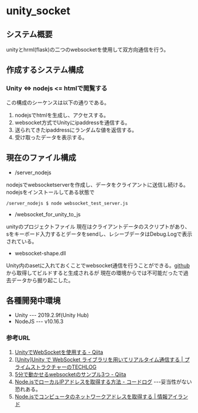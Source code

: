 # unity_socket

## システム概要

unityとhrml(flask)の二つのwebsocketを使用して双方向通信を行う。

## 作成するシステム構成

### Unity <=> nodejs <= htmlで閲覧する

この構成のシーケンスは以下の通りである。

1. nodejsでhtmlを生成し、アクセスする。
2. websocket方式でUnityにipaddressを通信する。
3. 送られてきたipaddressにランダムな値を返信する。
4. 受け取ったデータを表示する。

## 現在のファイル構成

* /server_nodejs

nodejsでwebsocketserverを作成し、データをクライアントに送信し続ける。nodejsをインストールしてある状態で

```/server_nodejs $ node websocket_test_server.js```

* /websocket_for_unity_to_js

unityのプロジェクトファイル
現在はクライアントデータのスクリプトがあり、sをキーボード入力するとデータをsendし、レシーブデータはDebug.Logで表示されている。


* websocket-shape.dll

Unity内のasetに入れておくことでwebsocket通信を行うことができる。[github](https://github.com/sta/websocket-sharp)から取得してビルドすると生成されるが
現在の環境からでは不可能だったで過去データから掘り起こした。

## 各種開発中環境

* Unity  --- 2019.2.9f(Unity Hub)
* NodeJS --- v10.16.3

### 参考URL
1. [UnityでWebSocketを使用する - Qiita](https://qiita.com/oishihiroaki/items/bb2977c72052f5dd5bd9)
2. [[Unity]Unity で WebSocket ライブラリを用いてリアルタイム通信する | プライムストラクチャーのTECHLOG](https://techblog.primestructure.co.jp/2019/06/28/unity-%E3%81%A7-websocket-%E3%83%A9%E3%82%A4%E3%83%96%E3%83%A9%E3%83%AA%E3%82%92%E7%94%A8%E3%81%84%E3%81%A6%E3%83%AA%E3%82%A2%E3%83%AB%E3%82%BF%E3%82%A4%E3%83%A0%E9%80%9A%E4%BF%A1%E3%81%99%E3%82%8B/)
3. [5分で動かせるwebsocketのサンプル3つ - Qiita](https://qiita.com/okumurakengo/items/a8ccea065f5659d1a1de)
4. [Node.jsでローカルIPアドレスを取得する方法 - コードログ](https://codeday.me/jp/qa/20190313/372296.html)
---妥当性がない恐れある。
5. [Node.jsでコンピュータのネットワークアドレスを取得する | 情報アイランド](http://info-i.net/os-network-interfaces)